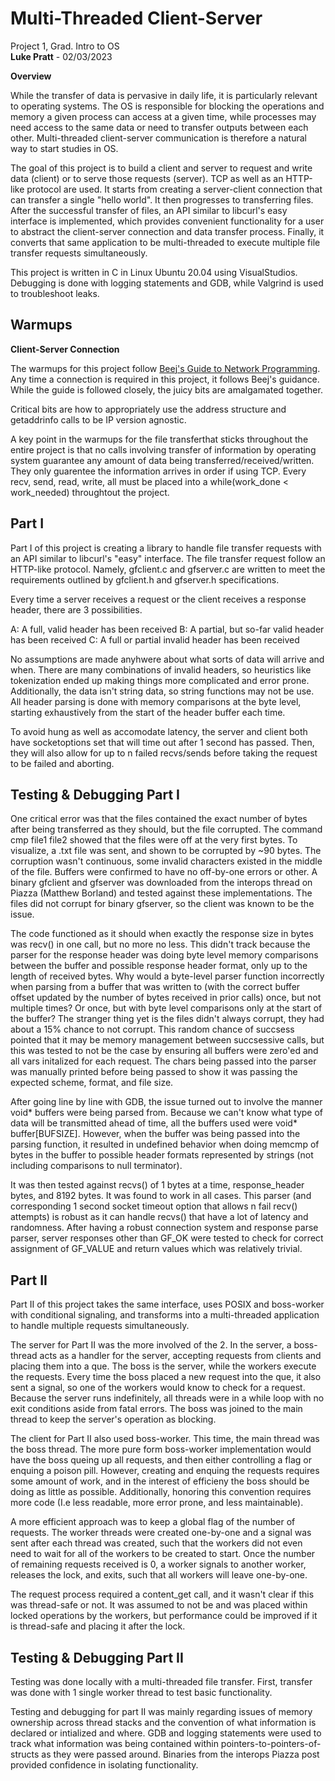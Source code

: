 
# Multi-Threaded Client-Server 
 Project 1, Grad. Intro to OS   						
**Luke Pratt** - 02/03/2023

**Overview**    
    
While the transfer of data is pervasive in daily life, it is particularly relevant to operating systems. The OS is responsible for blocking the operations and memory a given process can access at a given time, while processes may need access to the same data or need to transfer outputs between each other. Multi-threaded client-server communication is therefore a natural way to start studies in OS. 

The goal of this project is to build a client and server to request and write data (client) or to serve those requests (server). TCP as well as an HTTP-like protocol are used. It starts from creating a server-client connection that can transfer a single "hello world". It then progresses to transferring files. After the successful transfer of files, an API similar to libcurl's easy interface is implemented, which provides convenient functionality for a user to abstract the client-server connection and data transfer process. Finally, it converts that same application to be multi-threaded to execute multiple file transfer requests simultaneously.

This project is written in C in Linux Ubuntu 20.04 using VisualStudios. Debugging is done with logging statements and GDB, while Valgrind is used to troubleshoot leaks.  

## Warmups
**Client-Server Connection** 

The warmups for this project follow [Beej's Guide to Network Programming](https://beej.us/guide/bgnet/html/). Any time a connection is required in this project, it follows Beej's guidance.  While the guide is followed closely, the juicy bits are amalgamated together. 

Critical bits are how to appropriately use the address structure and getaddrinfo calls to be IP version agnostic. 

A key point in the warmups for the file transferthat sticks throughout the entire project is that no calls involving transfer of information by operating system guarantee any amount of data being transferred/received/written. They only guarentee the information arrives in order if using TCP. Every recv, send, read, write, all must be placed into a while(work_done < work_needed) throughtout the project. 


## Part I

Part I of this project is creating a library to handle file transfer requests with an API similar to libcurl's "easy" interface. The file transfer request follow an HTTP-like protocol. Namely, gfclient.c and gfserver.c are written to meet the requirements outlined by gfclient.h and gfserver.h specifications.

Every time a server receives a request or the client receives a response header, there are 3 possibilities. 

A: A full, valid header has been received 
B: A partial, but so-far valid header has been received 
C: A full or partial invalid header has been received

No assumptions are made anyhwere about what sorts of data will arrive and when. There are many combinations of invalid headers, so heuristics like tokenization ended up making things more complicated and error prone. Additionally, the data isn't string data, so string functions may not be use. All header parsing is done with memory comparisons at the byte level, starting exhaustively from the start of the header buffer each time. 

To avoid hung as well as accomodate latency, the server and client both have socketoptions set that will time out after 1 second has passed. Then, they will also allow for up to n failed recvs/sends before taking the request to be failed and aborting. 

## Testing & Debugging Part I

One critical error was that the files contained the exact number of bytes after being transferred as they should, but the file corrupted. The command cmp file1 file2 showed that the files were off at the very first bytes. To visualize, a .txt file was sent, and shown to be corrupted by ~90 bytes. The corruption wasn't continuous, some invalid characters existed in the middle of the file. Buffers were confirmed to have no off-by-one errors or other. A binary gfclient and gfserver was downloaded from the interops thread on Piazza (Matthew Borland) and tested against these implementations. The files did not corrupt for binary gfserver, so the client was known to be the issue. 

The code functioned as it should when exactly the response size in bytes was recv() in one call, but no more no less. This didn't track because the parser for the response header was doing byte level memory comparisons between the buffer and possible response header format, only up to the length of received bytes. Why would a byte-level parser function incorrectly when parsing from a buffer that was written to (with the correct buffer offset updated by the number of bytes received in prior calls) once, but not multiple times? Or once, but with byte level comparisons only at the start of the buffer? The stranger thing yet is the files didn't always corrupt, they had about a 15% chance to not corrupt. This random chance of succsess pointed that it may be memory management between succsessive calls, but this was tested to not be the case by ensuring all buffers were zero'ed and all vars initalized for each request. The chars being passed into the parser was manually printed before being passed to show it was passing the expected scheme, format, and file size.

After going line by line with GDB, the issue turned out to involve the manner void* buffers were being parsed from. Because we can't know what type of data will be transmitted ahead of time, all the buffers used were void* buffer[BUFSIZE]. However, when the buffer was being passed into the parsing function, it resulted in undefined behavior when doing memcmp of bytes in the buffer to possible header formats represented by strings (not including comparisons to null terminator). 

It was then tested against recvs() of 1 bytes at a time, response_header bytes, and 8192 bytes. It was found to work in all cases. This parser (and corresponding 1 second socket timeout option that allows n fail recv() attempts) is robust as it can handle recvs() that have a lot of latency and randomness. After having a robust connection system and response parse parser, server responses other than GF_OK were tested to check for correct assignment of GF_VALUE and return values which was relatively trivial. 

## Part II

Part II of this project takes the same interface, uses POSIX and boss-worker with conditional signaling, and transforms into a multi-threaded application to handle multiple requests simultaneously. 

The server for Part II was the more involved of the 2. In the server, a boss-thread acts as a handler for the server, accepting requests from clients and placing them into a que. The boss is the server, while the workers execute the requests. Every time the boss placed a new request into the que, it also sent a signal, so one of the workers would know to check for a request. Because the server runs indefinitely, all threads were in a while loop with no exit conditions aside from fatal errors. The boss was joined to the main thread to keep the server's operation as blocking. 

The client for Part II also used boss-worker. This time, the main thread was the boss thread. The more pure form boss-worker implementation would have the boss queing up all requests, and then either controlling a flag or enquing a poison pill. However, creating and enquing the requests requires some amount of work, and in the interest of efficieny the boss should be doing as little as possible. Additionally, honoring this convention requires more code (I.e less readable, more error prone, and less maintainable). 

A more efficient approach was to keep a global flag of the number of requests. The worker threads were created one-by-one and a signal was sent after each thread was created, such that the workers did not even need to wait for all of the workers to be created to start. Once the number of remaining requests received is 0, a worker signals to another worker, releases the lock, and exits, such that all workers will leave one-by-one. 

The request process required a content_get call, and it wasn't clear if this was thread-safe or not. It was assumed to not be and was placed within locked operations by the workers, but performance could be improved if it is thread-safe and placing it after the lock. 

## Testing & Debugging Part II

Testing was done locally with a multi-threaded file transfer. First, transfer was done with 1 single worker thread to test basic functionality. 

Testing and debugging for part II was mainly regarding issues of memory ownership across thread stacks and the convention of what information is declared or intialized and where. GDB and logging statements were used to track what information was being contained within pointers-to-pointers-of-structs as they were passed around.  Binaries from the interops Piazza post provided confidence in isolating functionality. 
